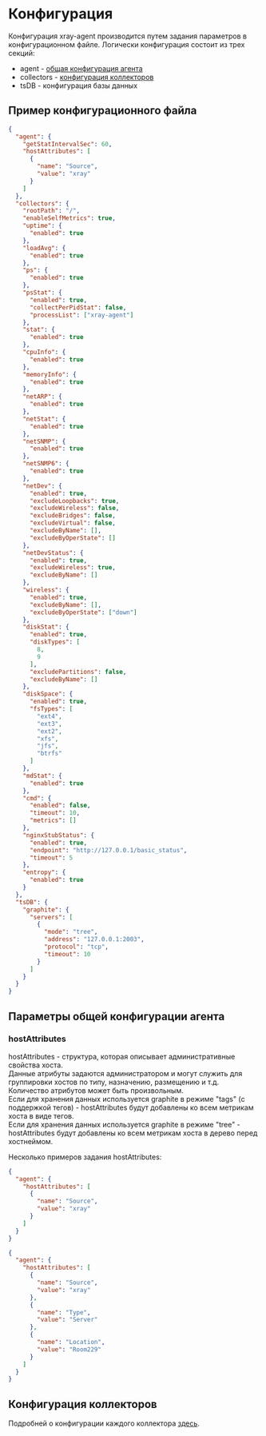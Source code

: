 # Конфигурация
Конфигурация xray-agent производится путем задания параметров в конфигурационном файле. Логически конфигурация состоит из трех секций:
  - agent - [общая конфигурация агента](configuration.md#параметры-общей-конфигурации-агента)
  - collectors - [конфигурация коллекторов](configuration.md#конфигурация-коллекторов)
  - tsDB - конфигурация базы данных
## Пример конфигурационного файла
```json
{
  "agent": {
    "getStatIntervalSec": 60,
    "hostAttributes": [
      {
        "name": "Source",
        "value": "xray"
      }
    ]
  },
  "collectors": {
    "rootPath": "/",
    "enableSelfMetrics": true,
    "uptime": {
      "enabled": true
    },
    "loadAvg": {
      "enabled": true
    },
    "ps": {
      "enabled": true
    },
    "psStat": {
      "enabled": true,
      "collectPerPidStat": false,
      "processList": ["xray-agent"]
    },
    "stat": {
      "enabled": true
    },
    "cpuInfo": {
      "enabled": true
    },
    "memoryInfo": {
      "enabled": true
    },
    "netARP": {
      "enabled": true
    },
    "netStat": {
      "enabled": true
    },
    "netSNMP": {
      "enabled": true
    },
    "netSNMP6": {
      "enabled": true
    },
    "netDev": {
      "enabled": true,
      "excludeLoopbacks": true,
      "excludeWireless": false,
      "excludeBridges": false,
      "excludeVirtual": false,
      "excludeByName": [],
      "excludeByOperState": []
    },
    "netDevStatus": {
      "enabled": true,
      "excludeWireless": true,
      "excludeByName": []
    },
    "wireless": {
      "enabled": true,
      "excludeByName": [],
      "excludeByOperState": ["down"]
    },
    "diskStat": {
      "enabled": true,
      "diskTypes": [
        8,
        9
      ],
      "excludePartitions": false,
      "excludeByName": []
    },
    "diskSpace": {
      "enabled": true,
      "fsTypes": [
        "ext4",
        "ext3",
        "ext2",
        "xfs",
        "jfs",
        "btrfs"
      ]
    },
    "mdStat": {
      "enabled": true
    },
    "cmd": {
      "enabled": false,
      "timeout": 10,
      "metrics": []
    },
    "nginxStubStatus": {
      "enabled": true,
      "endpoint": "http://127.0.0.1/basic_status",
      "timeout": 5
    },
    "entropy": {
      "enabled": true
    }
  },
  "tsDB": {
    "graphite": {
      "servers": [
        {
          "mode": "tree",
          "address": "127.0.0.1:2003",
          "protocol": "tcp",
          "timeout": 10
        }
      ]
    }
  }
}
```

## Параметры общей конфигурации агента
### hostAttributes
hostAttributes - структура, которая описывает административные свойства хоста.  
Данные атрибуты задаются администратором и могут служить для группировки хостов по типу, назначению, размещению и т.д. Количество атрибутов может быть произвольным.  
Если для хранения данных используется graphite в режиме "tags" (с поддержкой тегов) - hostAttributes будут добавлены ко всем метрикам хоста в виде тегов.  
Если для хранения данных используется graphite в режиме "tree" - hostAttributes будут добавлены ко всем метрикам хоста в дерево перед хостнеймом.  

Несколько примеров задания hostAttributes:
```json
{
  "agent": {
    "hostAttributes": [
      {
        "name": "Source",
        "value": "xray"
      }
    ]
  }
}
```
```json
{
  "agent": {
    "hostAttributes": [
      {
        "name": "Source",
        "value": "xray"
      },
      {
        "name": "Type",
        "value": "Server"
      },
      {
        "name": "Location",
        "value": "Room229"
      }
    ]
  }
}
```
## Конфигурация коллекторов
Подробней о конфигурации каждого коллектора [здесь](collectors.md).